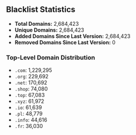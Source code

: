 ## Blacklist Statistics

- **Total Domains:** 2,684,423
- **Unique Domains:** 2,684,423
- **Added Domains Since Last Version:** 2,684,423
- **Removed Domains Since Last Version:** 0

### Top-Level Domain Distribution

-  `.com`: 1,229,295
-  `.org`: 229,692
-  `.net`: 170,692
-  `.shop`: 74,080
-  `.top`: 67,083
-  `.xyz`: 61,972
-  `.io`: 61,639
-  `.pl`: 48,779
-  `.info`: 44,616
-  `.fr`: 36,030
